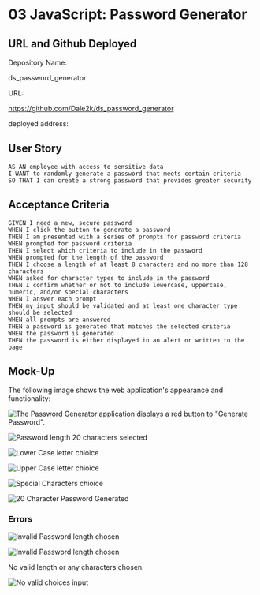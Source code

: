 # 03 JavaScript: Password Generator

## URL and Github Deployed

Depository Name:

ds_password_generator

URL:

https://github.com/Dale2k/ds_password_generator

deployed address:



## User Story

```
AS AN employee with access to sensitive data
I WANT to randomly generate a password that meets certain criteria
SO THAT I can create a strong password that provides greater security
```

## Acceptance Criteria

```
GIVEN I need a new, secure password
WHEN I click the button to generate a password
THEN I am presented with a series of prompts for password criteria
WHEN prompted for password criteria
THEN I select which criteria to include in the password
WHEN prompted for the length of the password
THEN I choose a length of at least 8 characters and no more than 128 characters
WHEN asked for character types to include in the password
THEN I confirm whether or not to include lowercase, uppercase, numeric, and/or special characters
WHEN I answer each prompt
THEN my input should be validated and at least one character type should be selected
WHEN all prompts are answered
THEN a password is generated that matches the selected criteria
WHEN the password is generated
THEN the password is either displayed in an alert or written to the page
```

## Mock-Up

The following image shows the web application's appearance and functionality:

![The Password Generator application displays a red button to "Generate Password".](./assets/Images/javascript-homework-demo.png)




![Password length 20 characters selected](./assets/Images/Password_Length_20_Selection.png)




![Lower Case letter chioice](./assets/Images/Lower_Case_Choice.png)




![Upper Case letter chioice](./assets/Images/Upper_Case_Choice.png)





![Special Characters chioice](./assets/Images/Special_Char_Choice.png)




![20 Character Password Generated](./assets/Images/20_Character_Password_Generated.png)

### Errors


![Invalid Password length chosen](./assets/Images/Invalid_Length_Message.png)


![Invalid Password length chosen](./assets/Images/Invalid_Length_Output.png)


No valid length or any characters chosen.

![No valid choices input](./assets/Images/Message_No_Valid_Choices_Input.png)












